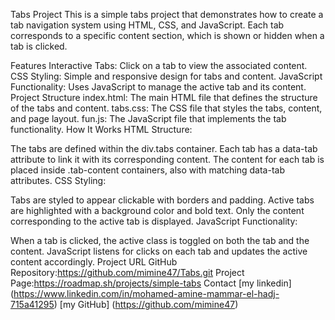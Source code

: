 Tabs Project
This is a simple tabs project that demonstrates how to create a tab navigation system using HTML, CSS, and JavaScript. Each tab corresponds to a specific content section, which is shown or hidden when a tab is clicked.

Features
Interactive Tabs: Click on a tab to view the associated content.
CSS Styling: Simple and responsive design for tabs and content.
JavaScript Functionality: Uses JavaScript to manage the active tab and its content.
Project Structure
index.html: The main HTML file that defines the structure of the tabs and content.
tabs.css: The CSS file that styles the tabs, content, and page layout.
fun.js: The JavaScript file that implements the tab functionality.
How It Works
HTML Structure:

The tabs are defined within the div.tabs container.
Each tab has a data-tab attribute to link it with its corresponding content.
The content for each tab is placed inside .tab-content containers, also with matching data-tab attributes.
CSS Styling:

Tabs are styled to appear clickable with borders and padding.
Active tabs are highlighted with a background color and bold text.
Only the content corresponding to the active tab is displayed.
JavaScript Functionality:

When a tab is clicked, the active class is toggled on both the tab and the content.
JavaScript listens for clicks on each tab and updates the active content accordingly.
Project URL
GitHub Repository:https://github.com/mimine47/Tabs.git
Project Page:https://roadmap.sh/projects/simple-tabs
Contact
 [my linkedin] (https://www.linkedin.com/in/mohamed-amine-mammar-el-hadj-715a41295)
 [my GitHub] (https://github.com/mimine47)